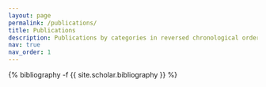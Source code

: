 ```yaml
---
layout: page
permalink: /publications/
title: Publications
description: Publications by categories in reversed chronological order. Generated by Jekyll-Scholar.
nav: true
nav_order: 1
---
```


<!-- _pages/publications.md -->
<div class="publications">

 {% bibliography -f {{ site.scholar.bibliography }} %}
  
</div>
